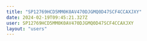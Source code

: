 ```yaml
---
title: "SP12769HCD5MM0K0AV470DJGMQ0D47SCF4CCAXJXY"
date: 2024-02-19T09:45:21.327Z
user: SP12769HCD5MM0K0AV470DJGMQ0D47SCF4CCAXJXY
layout: "users"
---
```

    